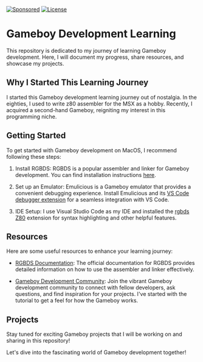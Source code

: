 [![Sponsored](https://img.shields.io/badge/chilicorn-sponsored-brightgreen.svg?logo=data%3Aimage%2Fpng%3Bbase64%2CiVBORw0KGgoAAAANSUhEUgAAAA4AAAAPCAMAAADjyg5GAAABqlBMVEUAAAAzmTM3pEn%2FSTGhVSY4ZD43STdOXk5lSGAyhz41iz8xkz2HUCWFFhTFFRUzZDvbIB00Zzoyfj9zlHY0ZzmMfY0ydT0zjj92l3qjeR3dNSkoZp4ykEAzjT8ylUBlgj0yiT0ymECkwKjWqAyjuqcghpUykD%2BUQCKoQyAHb%2BgylkAyl0EynkEzmkA0mUA3mj86oUg7oUo8n0k%2FS%2Bw%2Fo0xBnE5BpU9Br0ZKo1ZLmFZOjEhesGljuzllqW50tH14aS14qm17mX9%2Bx4GAgUCEx02JySqOvpSXvI%2BYvp2orqmpzeGrQh%2Bsr6yssa2ttK6v0bKxMBy01bm4zLu5yry7yb29x77BzMPCxsLEzMXFxsXGx8fI3PLJ08vKysrKy8rL2s3MzczOH8LR0dHW19bX19fZ2dna2trc3Nzd3d3d3t3f39%2FgtZTg4ODi4uLj4%2BPlGxLl5eXm5ubnRzPn5%2Bfo6Ojp6enqfmzq6urr6%2Bvt7e3t7u3uDwvugwbu7u7v6Obv8fDz8%2FP09PT2igP29vb4%2BPj6y376%2Bu%2F7%2Bfv9%2Ff39%2Fv3%2BkAH%2FAwf%2FtwD%2F9wCyh1KfAAAAKXRSTlMABQ4VGykqLjVCTVNgdXuHj5Kaq62vt77ExNPX2%2Bju8vX6%2Bvr7%2FP7%2B%2FiiUMfUAAADTSURBVAjXBcFRTsIwHAfgX%2FtvOyjdYDUsRkFjTIwkPvjiOTyX9%2FAIJt7BF570BopEdHOOstHS%2BX0s439RGwnfuB5gSFOZAgDqjQOBivtGkCc7j%2B2e8XNzefWSu%2BsZUD1QfoTq0y6mZsUSvIkRoGYnHu6Yc63pDCjiSNE2kYLdCUAWVmK4zsxzO%2BQQFxNs5b479NHXopkbWX9U3PAwWAVSY%2FpZf1udQ7rfUpQ1CzurDPpwo16Ff2cMWjuFHX9qCV0Y0Ok4Jvh63IABUNnktl%2B6sgP%2BARIxSrT%2FMhLlAAAAAElFTkSuQmCC)](http://spiceprogram.org/)
[![License](https://img.shields.io/badge/license-MIT-blue.svg)](LICENSE)


# Gameboy Development Learning

This repository is dedicated to my journey of learning Gameboy development. Here, I will document my progress, share resources, and showcase my projects.

## Why I Started This Learning Journey


I started this Gameboy development learning journey out of nostalgia. In the eighties, I used to write z80 assembler for the MSX as a hobby. Recently, I acquired a second-hand Gameboy, reigniting my interest in this programming niche.


## Getting Started

To get started with Gameboy development on MacOS, I recommend following these steps:

1. Install RGBDS: RGBDS is a popular assembler and linker for Gameboy development. You can find installation instructions [here](https://rgbds.gbdev.io/install/macos/).

2. Set up an Emulator: Emulicious is a Gameboy emulator that provides a convenient debugging experience. Install Emulicious and its [VS Code debugger extension](https://marketplace.visualstudio.com/items?itemName=emulicious.emulicious-debugger) for a seamless integration with VS Code.

3. IDE Setup: I use Visual Studio Code as my IDE and installed the [rgbds Z80](https://marketplace.visualstudio.com/items?itemName=donaldhays.rgbds-z80) extension for syntax highlighting and other helpful features.

## Resources

Here are some useful resources to enhance your learning journey:

- [RGBDS Documentation](https://github.com/gbdev/rgbds/blob/master/README.md): The official documentation for RGBDS provides detailed information on how to use the assembler and linker effectively.

- [Gameboy Development Community](https://gbdev.io/): Join the vibrant Gameboy development community to connect with fellow developers, ask questions, and find inspiration for your projects. I've started with the tutorial to get a feel for how the Gameboy works.

## Projects

Stay tuned for exciting Gameboy projects that I will be working on and sharing in this repository!

Let's dive into the fascinating world of Gameboy development together!
